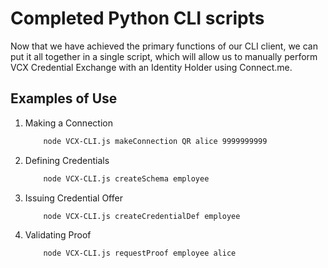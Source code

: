 # Completed Python CLI scripts

Now that we have achieved the primary functions of our CLI client, we can put it all together in a single script, which will allow us to manually perform VCX Credential Exchange with an Identity Holder using Connect.me.

## Examples of Use

1. Making a Connection

    ```bash
        node VCX-CLI.js makeConnection QR alice 9999999999
    ```

2. Defining Credentials

    ```bash
        node VCX-CLI.js createSchema employee
    ```

3. Issuing Credential Offer

    ```bash
        node VCX-CLI.js createCredentialDef employee
    ```

4. Validating Proof

    ```bash
        node VCX-CLI.js requestProof employee alice
    ```